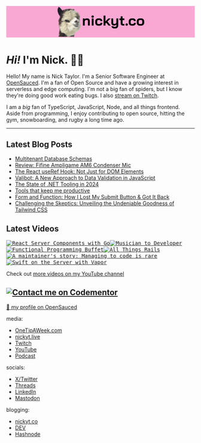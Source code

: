 <kbd><a href="https://www.nickyt.co" title="My website"><img src="github-banner.png" alt="An alpaca grinning with the words livecoding.ca beside them" /></a></kbd>

# <em>Hi!</em> I'm Nick. 👋🏻

Hello! My name is Nick Taylor. I'm a Senior Software Engineer at [OpenSauced](https://opensauced.pizza). I'm a fan of Open Source and have a growing interest in serverless and edge computing. I'm not a big fan of spiders, but I know they're doing good work eating bugs. I also [stream on Twitch](https://nickyt.live).

I am a <em>big</em> fan of TypeScript, JavaScript, Node, and all things frontend. Aside from programming, I enjoy contributing to open source, hitting the gym, snowboarding, and rugby a long time ago.

---

## Latest Blog Posts

<!-- BLOG-POST-LIST:START -->
- [Multitenant Database Schemas](https://nickyt.online/multitenant-database-schemas-4ofc)
- [Review: Fifine Ampligame AM6 Condenser Mic](https://nickyt.online/review-fifine-ampligame-am6-condenser-mic)
- [The React useRef Hook: Not Just for DOM Elements](https://nickyt.online/the-react-useref-hook-not-just-for-dom-elements)
- [Valibot: A New Approach to Data Validation in JavaScript](https://nickyt.online/valibot-a-new-approach-to-data-validation-in-javascript)
- [The State of .NET Tooling in 2024](https://nickyt.online/the-state-of-net-tooling-in-2024)
- [Tools that keep me productive](https://nickyt.online/tools-that-keep-me-productive-1)
- [Form and Function: How I Lost My Submit Button &amp; Got It Back](https://nickyt.online/form-and-function-how-i-lost-my-submit-button-got-it-back)
- [Challenging the Skeptics: Unveiling the Undeniable Goodness of Tailwind CSS](https://nickyt.online/challenging-the-skeptics-unveiling-the-undeniable-goodness-of-tailwind-css)
<!-- BLOG-POST-LIST:END -->

## Latest Videos

<!-- VIDEO-LIST:START --><aside><kbd><a href="https://www.youtube.com/watch?v=86gJAksa9Qg" title="React Server Components with Go"><img src="https://img.youtube.com/vi/86gJAksa9Qg/maxresdefault.jpg" alt="React Server Components with Go" width="360" height="202" /></a></kbd><kbd><a href="https://www.youtube.com/watch?v=6TQ-uT3fC8Q" title="Musician to Developer"><img src="https://img.youtube.com/vi/6TQ-uT3fC8Q/maxresdefault.jpg" alt="Musician to Developer" width="360" height="202" /></a></kbd><kbd><a href="https://www.youtube.com/watch?v=kZfGCPOc2LA" title="Functional Programming Buffet"><img src="https://img.youtube.com/vi/kZfGCPOc2LA/maxresdefault.jpg" alt="Functional Programming Buffet" width="360" height="202" /></a></kbd><kbd><a href="https://www.youtube.com/watch?v=edHMgP28WL0" title="All Things Rails"><img src="https://img.youtube.com/vi/edHMgP28WL0/maxresdefault.jpg" alt="All Things Rails" width="360" height="202" /></a></kbd><kbd><a href="https://www.youtube.com/watch?v=W9XuBZsh78A" title="A maintainer's story: Managing to code is rare"><img src="https://img.youtube.com/vi/W9XuBZsh78A/maxresdefault.jpg" alt="A maintainer's story: Managing to code is rare" width="360" height="202" /></a></kbd><kbd><a href="https://www.youtube.com/watch?v=Uq4WQyfrAlg" title="Swift on the Server with Vapor"><img src="https://img.youtube.com/vi/Uq4WQyfrAlg/maxresdefault.jpg" alt="Swift on the Server with Vapor" width="360" height="202" /></a></kbd></aside><!-- VIDEO-LIST:END -->

Check out [more videos on my YouTube channel](https://www.youtube.com/channel/UCBLlEq0co24VFJIMEHNcPOQ)

## [![Contact me on Codementor](https://www.codementor.io/m-badges/nickytonline/im-a-cm-b.svg)](https://www.codementor.io/@nickytonline?refer=badge)

[🍕 my profile on OpenSauced](https://app.opensauced.pizza/user/nickytonline)

media:

- [OneTipAWeek.com](https://onetipaweek.com)
- [nickyt.live](https://nickyt.live)
- [Twitch](https://twitch.tv/nickytonline)
- [YouTube](https://nickyt.tube)
- [Podcast](https://pod.iamdeveloper.com)

socials:

- [X/Twitter](https://twitter.com/nickytonline)
- [Threads](https://www.threads.net/@nickytonline)
- [LinkedIn](https://www.linkedin.com/in/nickytonline)
- [Mastodon](https://toot.cafe/@nickytonline)

blogging:

- [nickyt.co](https://www.nickyt.co)
- [DEV](https://dev.to/nickytonline)
- [Hashnode](https://nickytonline.hashnode.dev)
